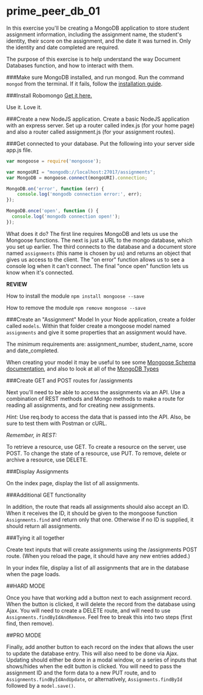 # prime_peer_db_01
In this exercise you'll be creating a MongoDB application to store student assignment information, including the assignment name, the student's identity, their score on the assignment, and the date it was turned in. Only the identity and date completed are required.

The purpose of this exercise is to help understand the way Document Databases function, and how to interact with them. 

###Make sure MongoDB installed, and run mongod.
Run the command `mongod` from the terminal. If it fails, follow the [installation guide](http://docs.mongodb.org/manual/tutorial/install-mongodb-on-os-x/).

###Install Robomongo
[Get it here.](https://robomongo.org/)

Use it. Love it.

###Create a new NodeJS application. 
Create a basic NodeJS application with an express server. Set up a router called index.js (for your home page) and also a router called assignment.js (for your assignment routes).

###Get connected to your database.
Put the following into your server side app.js file.

``` JavaScript
var mongoose = require('mongoose');

var mongoURI = "mongodb://localhost:27017/assignments";
var MongoDB = mongoose.connect(mongoURI).connection;

MongoDB.on('error', function (err) {
    console.log('mongodb connection error:', err);
});

MongoDB.once('open', function () {
  console.log('mongodb connection open!');
});
```

What does it do? The first line requires MongoDB and lets us use the Mongoose functions. The next is just a URL to the mongo database, which you set up earlier. The third connects to the database and a document store named `assignments` (this name is chosen by us) and returns an object that gives us access to the client. The "on error" function allows us to see a console log when it can't connect. The final "once open" function lets us know when it's connected. 

**REVIEW**

How to install the module
`npm install mongoose --save`

How to remove the module
`npm remove mongoose --save`

###Create an "Assignment" Model
In your Node application, create a folder called `models`. Within that folder create a mongoose model named `assignments` and give it some properties that an assignment would have. 

The minimum requirements are: assignment_number, student_name, score and date_completed. 

When creating your model it may be useful to see some [Mongoose Schema documentation](http://mongoosejs.com/docs/guide.html), and also to look at all of the [MongoDB Types](http://docs.mongodb.org/manual/reference/bson-types/)

###Create GET and POST routes for /assignments

Next you'll need to be able to access the assignments via an API. Use a combination of REST methods and Mongo methods to make a route for reading all assignments, and for creating new assignments.

*Hint:* Use req.body to access the data that is passed into the API. Also, be sure to test them with Postman or cURL.

*Remember, in REST:*

To retrieve a resource, use GET. 
To create a resource on the server, use POST.
To change the state of a resource, use PUT.
To remove, delete or archive a resource, use DELETE.

###Display Assignments

On the index page, display the list of all assignments.

###Additional GET functionality

In addition, the route that reads all assignments should also accept an ID. When it receives the ID, it should be given to the mongoose function `Assignments.find` and return only that one. Otherwise if no ID is supplied, it should return all assignments.

###Tying it all together

Create text inputs that will create assignments using the /assignments POST route. (When you reload the page, it should have any new entries added.)

In your index file, display a list of all assignments that are in the database when the page loads.

##HARD MODE

Once you have that working add a button next to each assignment record. When the button is clicked, it will delete the record from the database using Ajax. You will need to create a DELETE route, and will need to use `Assignments.findByIdAndRemove`.  Feel free to break this into two steps (first find, then remove).

##PRO MODE

Finally, add another button to each record on the index that allows the user to update the database entry. This will also need to be done via Ajax. Updating should either be done in a modal window, or a series of inputs that shows/hides when the edit button is clicked. You will need to pass the assignment ID and the form data to a new PUT route, and to `Assignments.findByIdAndUpdate`, or alternatively, `Assignments.findById` followed by a `model.save()`.
